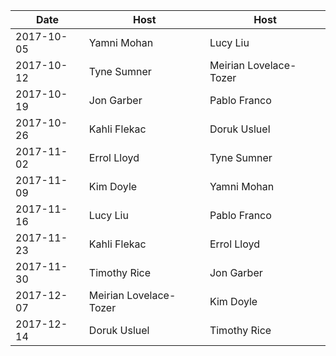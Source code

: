 |Date|Host|Host|
|----|----|----|
|2017-10-05|Yamni Mohan|Lucy Liu|
|2017-10-12|Tyne Sumner|Meirian Lovelace-Tozer|
|2017-10-19|Jon Garber|Pablo Franco|
|2017-10-26|Kahli Flekac|Doruk Usluel|
|2017-11-02|Errol Lloyd|Tyne Sumner|
|2017-11-09|Kim Doyle|Yamni Mohan|
|2017-11-16|Lucy Liu|Pablo Franco|
|2017-11-23|Kahli Flekac|Errol Lloyd|
|2017-11-30|Timothy Rice|Jon Garber|
|2017-12-07|Meirian Lovelace-Tozer|Kim Doyle|
|2017-12-14|Doruk Usluel|Timothy Rice|

